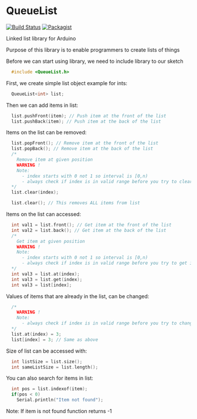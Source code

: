 # QueueList
[![Build Status](https://travis-ci.org/SloCompTech/QList.svg?branch=master)](https://travis-ci.org/SloCompTech/QList) 
[![Packagist](https://img.shields.io/packagist/l/doctrine/orm.svg)]()  

Linked list library for Arduino

Purpose of this library is to enable programmers to create lists of things

Before we can start using library, we need to include library to our sketch
``` C++
  #include <QueueList.h>
```

First, we create simple list object example for ints:
``` C++
  QueueList<int> list;
```

Then we can add items in list:
``` C++
  list.pushFront(item); // Push item at the front of the list
  list.pushBack(item); // Push item at the back of the list
```

Items on the list can be removed:
``` C++
  list.popFront(); // Remove item at the front of the list
  list.popBack(); // Remove item at the back of the list
  /*
    Remove item at given position
    WARNING !
    Note:
      - index starts with 0 not 1 so interval is [0,n)
      - always check if index is in valid range before you try to clear item
  */
  list.clear(index);

  list.clear(); // This removes ALL items from list
```
Items on the list can accessed:
``` C++
  int val1 = list.front(); // Get item at the front of the list
  int val2 = list.back(); // Get item at the back of the list
  /*
    Get item at given position
    WARNING !
    Note:
      - index starts with 0 not 1 so interval is [0,n)
      - always check if index is in valid range before you try to get item
  */
  int val3 = list.at(index);
  int val3 = list.get(index);
  int val3 = list[index];
```

Values of items that are already in the list, can be changed:
``` C++
  /*
    WARNING !
    Note:
      - always check if index is in valid range before you try to change value of item
  */
  list.at(index) = 3;
  list[index] = 3; // Same as above
```

Size of list can be accessed with:
``` C++
  int listSize = list.size();
  int sameListSize = list.length();
```

You can also search for items in list:
``` C++
  int pos = list.indexof(item);
  if(pos < 0)
    Serial.println("Item not found");
```
Note: If item is not found function returns -1
